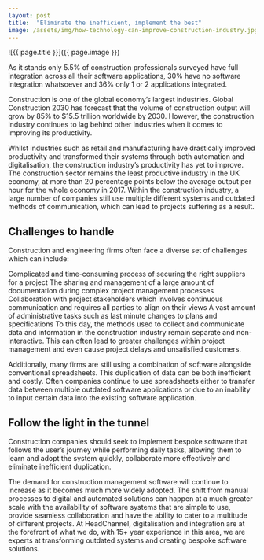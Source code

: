 ```yaml
---
layout: post
title:  "Eliminate the inefficient, implement the best"
image: /assets/img/how-technology-can-improve-construction-industry.jpg
---
```


![{{ page.title }}]({{ page.image }})

As it stands only 5.5% of construction professionals surveyed have full integration across all their software applications, 30% have no software integration whatsoever and 36% only 1 or 2 applications integrated.

Construction is one of the global economy’s largest industries. Global Construction 2030 has forecast that the volume of construction output will grow by 85% to $15.5 trillion worldwide by 2030. However, the construction industry continues to lag behind other industries when it comes to improving its productivity.

Whilst industries such as retail and manufacturing have drastically improved productivity and transformed their systems through both automation and digitalisation, the construction industry’s productivity has yet to improve. The construction sector remains the least productive industry in the UK economy, at more than 20 percentage points below the average output per hour for the whole economy in 2017. Within the construction industry, a large number of companies still use multiple different systems and outdated methods of communication, which can lead to projects suffering as a result.

## Challenges to handle
Construction and engineering firms often face a diverse set of challenges which can include:

Complicated and time-consuming process of securing the right suppliers for a project
The sharing and management of a large amount of documentation during complex project management processes
Collaboration with project stakeholders which involves continuous communication and requires all parties to align on their views
A vast amount of administrative tasks such as last minute changes to plans and specifications
To this day, the methods used to collect and communicate data and information in the construction industry remain separate and non-interactive. This can often lead to greater challenges within project management and even cause project delays and unsatisfied customers.

Additionally, many firms are still using a combination of software alongside conventional spreadsheets. This duplication of data can be both inefficient and costly. Often companies continue to use spreadsheets either to transfer data between multiple outdated software applications or due to an inability to input certain data into the existing software application.

## Follow the light in the tunnel
Construction companies should seek to implement bespoke software that follows the user’s journey while performing daily tasks, allowing them to learn and adopt the system quickly, collaborate more effectively and eliminate inefficient duplication.

The demand for construction management software will continue to increase as it becomes much more widely adopted. The shift from manual processes to digital and automated solutions can happen at a much greater scale with the availability of software systems that are simple to use, provide seamless collaboration and have the ability to cater to a multitude of different projects. At HeadChannel, digitalisation and integration are at the forefront of what we do, with 15+ year experience in this area, we are experts at transforming outdated systems and creating bespoke software solutions.

